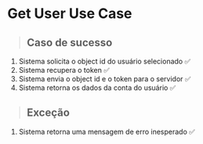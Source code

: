# Get User Use Case

> ## Caso de sucesso

1. Sistema solicita o object id do usuário selecionado ✅
2. Sistema recupera o token ✅
3. Sistema envia o object id e o token para o servidor ✅
4. Sistema retorna os dados da conta do usuário ✅

> ## Exceção

1. Sistema retorna uma mensagem de erro inesperado ✅
